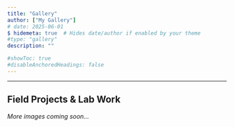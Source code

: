 ```yaml
---
title: "Gallery"
author: ["My Gallery"]
# date: 2025-06-01
$ hidemeta: true  # Hides date/author if enabled by your theme
#type: "gallery"
description: ""

#showToc: true
#disableAnchoredHeadings: false
---
```


<!--# Gallery-->
---

## Field Projects & Lab Work

*More images coming soon...*
